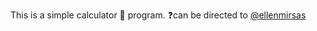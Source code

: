 This is a simple calculator 🧮 program. ❓can be directed to [@ellenmirsas](https://github.com/ellenmirsas)
